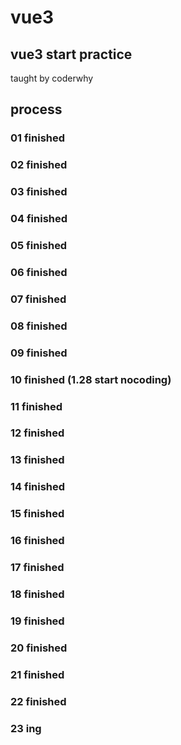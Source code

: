 # vue3
## vue3 start practice
taught by coderwhy

## process
### 01 finished
### 02 finished
### 03 finished
### 04 finished
### 05 finished
### 06 finished
### 07 finished
### 08 finished
### 09 finished
### 10 finished (1.28 start nocoding)
### 11 finished
### 12 finished
### 13 finished
### 14 finished
### 15 finished
### 16 finished
### 17 finished 
### 18 finished
### 19 finished
### 20 finished 
### 21 finished
### 22 finished
### 23 ing

